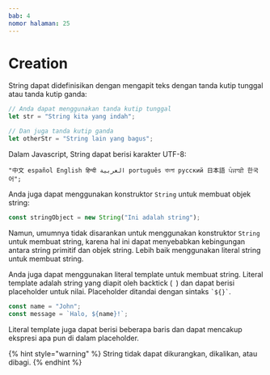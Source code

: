 ```yaml
---
bab: 4
nomor halaman: 25
---
```


# Creation

String dapat didefinisikan dengan mengapit teks dengan tanda kutip tunggal atau tanda kutip ganda:

```javascript
// Anda dapat menggunakan tanda kutip tunggal
let str = "String kita yang indah";

// Dan juga tanda kutip ganda
let otherStr = "String lain yang bagus";
```

Dalam Javascript, String dapat berisi karakter UTF-8:

```
"中文 español English हिन्दी العربية português বাংলা русский 日本語 ਪੰਜਾਬੀ 한국어";
```

Anda juga dapat menggunakan konstruktor `String` untuk membuat objek string:

```javascript
const stringObject = new String("Ini adalah string");
```

Namun, umumnya tidak disarankan untuk menggunakan konstruktor `String` untuk membuat string, karena hal ini dapat menyebabkan kebingungan antara string primitif dan objek string. Lebih baik menggunakan literal string untuk membuat string.

Anda juga dapat menggunakan literal template untuk membuat string. Literal template adalah string yang diapit oleh backtick (` `) dan dapat berisi placeholder untuk nilai. Placeholder ditandai dengan sintaks `` `${}` ``.

```javascript
const name = "John";
const message = `Halo, ${name}!`;
```

Literal template juga dapat berisi beberapa baris dan dapat mencakup ekspresi apa pun di dalam placeholder.

{% hint style="warning" %}
String tidak dapat dikurangkan, dikalikan, atau dibagi.
{% endhint %}
